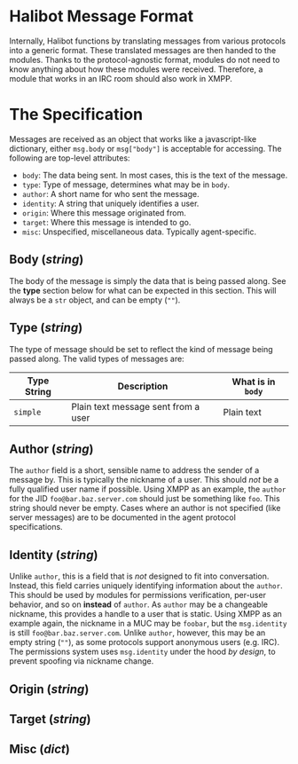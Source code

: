# Halibot Message Format

Internally, Halibot functions by translating messages from various protocols into a generic format.
These translated messages are then handed to the modules.
Thanks to the protocol-agnostic format, modules do not need to know anything about how these modules were received.
Therefore, a module that works in an IRC room should also work in XMPP.

# The Specification

Messages are received as an object that works like a javascript-like dictionary, either `msg.body` or `msg["body"]` is acceptable for accessing.
The following are top-level attributes:

 - `body`: The data being sent. In most cases, this is the text of the message.
 - `type`: Type of message, determines what may be in `body`.
 - `author`: A short name for who sent the message.
 - `identity`: A string that uniquely identifies a user.
 - `origin`: Where this message originated from.
 - `target`: Where this message is intended to go.
 - `misc`: Unspecified, miscellaneous data. Typically agent-specific.

## Body (*string*)

The body of the message is simply the data that is being passed along.
See the **type** section below for what can be expected in this section.
This will always be a `str` object, and can be empty (`""`).

## Type (*string*)

The type of message should be set to reflect the kind of message being passed along.
The valid types of messages are:

| Type String | Description                         | What is in `body` |
| ----------- | ----------------------------------- | ----------------- |
| `simple`    | Plain text message sent from a user | Plain text        |

## Author (*string*)

The `author` field is a short, sensible name to address the sender of a message by.
This is typically the nickname of a user.
This should *not* be a fully qualified user name if possible.
Using XMPP as an example, the `author` for the JID `foo@bar.baz.server.com` should just be something like `foo`.
This string should never be empty.
Cases where an author is not specified (like server messages) are to be documented in the agent protocol specifications.

## Identity (*string*)

Unlike `author`, this is a field that is *not* designed to fit into conversation.
Instead, this field carries uniquely identifying information about the `author`.
This should be used by modules for permissions verification, per-user behavior, and so on **instead** of `author`.
As `author` may be a changeable nickname, this provides a handle to a user that is static.
Using XMPP as an example again, the nickname in a MUC may be `foobar`, but the `msg.identity` is still `foo@bar.baz.server.com`.
Unlike `author`, however, this may be an empty string (`""`), as some protocols support anonymous users (e.g. IRC).
The permissions system uses `msg.identity` under the hood *by design*, to prevent spoofing via nickname change.

## Origin (*string*)
## Target (*string*)
## Misc (*dict*)
